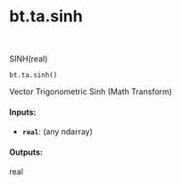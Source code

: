 <div itemscope itemtype="http://developers.google.com/ReferenceObject">
<meta itemprop="name" content="bt.ta.sinh" />
<meta itemprop="path" content="Stable" />
</div>

# bt.ta.sinh

<!-- Insert buttons and diff -->

<table class="tfo-notebook-buttons tfo-api nocontent" align="left">

</table>



SINH(real)

<pre class="devsite-click-to-copy prettyprint lang-py tfo-signature-link">
<code>bt.ta.sinh()
</code></pre>



<!-- Placeholder for "Used in" -->

Vector Trigonometric Sinh (Math Transform)

#### Inputs:


* <b>`real`</b>: (any ndarray)


#### Outputs:

real
